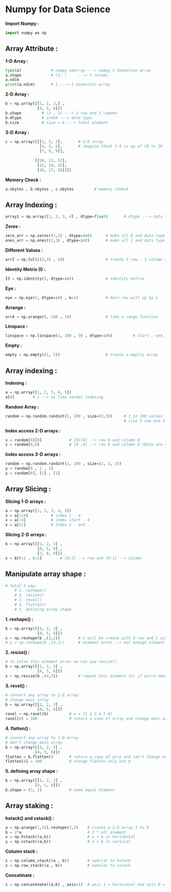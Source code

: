 # Numpy for Data Science

**Import Numpy :**
```py
import numpy as np
```

## Array Attribute :
**1-D Array :**
```py
type(a)             # numpy ndarray ---> numpy n dimantion array
a.shape             # (5, )     ---> 5 coloms
a.ndim
print(a.ndim)       # 1 ---> 1 dimantion array
```

**2-D Array :**
```py
b = np.array([[1, 2, 3,] , 
              [4, 5, 6]])
b.shape         # (2 , 3) ---> 2 row and 3 comomn
b.dtype         # int64 ---> data type
b.size          # size = 6 ---> total element
```

**3-D Array :**
```py
c = np.array([[[1, 2, 3],       # 3-D array
               [4, 5, 6],       # imagize thant 1-9 is up of 10 to 18
               [7, 8, 9]],
             
             [[10, 11, 12],
              [13, 14, 15],
              [16, 17, 18]]])
```

**Memory Check :**
```py
a.nbytes , b.nbytes , c.nbytes         # memory chekck
```

## Array Indexing :

```py
array1 = np.array([1, 2, 3, 4] , dtype=float)       # dtype ---> data type
```

**Zeros :**
```py
zero_arr = np.zeros((3,3) , dtype=int)      # make all 0 and data type is int
ones_arr = np.ones((3,3) , dtype=int)       # make all 1 and data type is int
```

**Different Values :**
```py
arr2 = np.full((3,3) , 10)                  # create 3 row , 3 colomn array with all 10 value
```

**Identity Metrix (I) :**
```py
I3 = np.identity(3, dtype=int)              # identity matrix
```

**Eye :**
```py
eye = np.eye(3, dtype=int , k=1)            # main row will up by 1
```

**Arrange :**
```py
arr4 = np.arange(0, 100 , 10)               # like a range function
```

**Linspace :**
```py
linspace = np.linspace(1, 100 , 50 , dtype=int)         # start , end , how many values
```

**Empty :**
```py
empty = np.empty((1, 5))                    # Create a emplty array
```

## Array indexing :
**Indexing :**
```py
a = np.array([1, 2, 3, 4, 5])
a[0]        # 1 --> as like normal indexing
```

**Random Array :**
```py
random = np.random.randint(1, 100 , size=(3,3))     # 1 to 100 values
                                                    # size 3 row and 3 colomn
```

**Index access 2-D arrays :**
```py
x = random[0][0]            # [0][0] --> row 0 and colomn 0
x = random[0,0]             # [0 ,0] --> row 0 and colomn 0 (Both are same)
```

**Index access 3-D arrays :**
```py
random = np.random.randint(1, 100 , size=(2, 3, 3))  
y = random[0 , 1 , 1]
y = random[0], [1] , [1]            
```

## Array Slicing :
**Slicing 1-D arrays :**
```py
a = np.array([1, 2, 3, 4, 5])
x = a[1:4]          # index 1 - 4
x = a[:4]           # index start - 4
x = a[2:]           # index 2 - end
```

**Slicing 2-D arrays :**
```py
b = np.array([[1, 2, 3] , 
              [4, 5, 6] ,
              [7, 8, 9]])
x = b[0:2 , 0:1]        # [0:2] --> row and [0:1] --> colomn
```

## Manipulate array shape :
```py
# Total 5 way:
    # 1. reshape() 
    # 2. resize()
    # 3. revel()
    # 4. flatten()
    # 5. defining array shape
```

**1. reshape() :**
```py
b = np.array([[1, 2, 3] , 
              [4, 5, 6]])
x = np.reshape(b ,(3,2))        # x will be create with 3 row and 2 colomn
# y = np.reshape(b ,(3,3))      # element error --> not enough element   
```

**2. resize() :**
```py
# to solve this element error we can use resize()
b = np.array([[1, 2, 3] , 
              [4, 5, 6]])
x = np.resize(b ,(4,3))         # repeat this element for if extra need
```
**3. revel() :**
```py
# convert any array to 1-D array
# change main array 
b = np.array([[1, 2, 3] , 
              [4, 5, 6]])
ravel = np.ravel(b)         # x = [1 2 3 4 5 6]
ravel[0] = 100              # return a view of array and change main array 
```

**4. flatten() :**
```py
# convart any array to 1-D array
# don't change main array
b = np.array([[1, 2, 3] , 
             [4, 5, 6]])
flatten = b.flatten()       # return a copy of arry and can't change main array
flatten[0] = 100            # change flatten only not b
```

**5. defining array shape :**
```py
b = np.array([[1, 2, 3] , 
             [4, 5, 6]])
b.shape = (3, 2)            # need equal element
```

## Array staking :
**hstack() and vstack() :**
```py
a = np.arange(1,10).reshape(3,3)    # create a 2-D array 1 to 9
b = 2*a                             # 2 * all element
x = np.hstack((a,b))                # a + b in horizontal
y = np.vstack((a,b))                # a + b in vartical 
```

**Column stack :**
```py
z = np.column_stack((a , b))        # semilar to hstack
z = np.row_stack((a , b))           # semilar to vstack
```

**Concatinate :**
```py
z = np.concatenate((a,b) , axis=1)  # axis 1 = horaizonal and azis 0 = vartical
```


